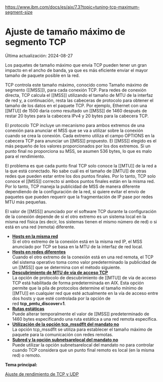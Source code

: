 https://www.ibm.com/docs/es/aix/7.3?topic=tuning-tcp-maximum-segment-size

# Ajuste de tamaño máximo de segmento TCP

Última actualización: 2024-08-27

Los paquetes de tamaño máximo que envía TCP pueden tener un gran impacto en el ancho de banda, ya que es más eficiente enviar el mayor tamaño de paquete posible en la red.

TCP controla este tamaño máximo, conocido como Tamaño máximo de segmento ([[MSS]]), para cada conexión TCP. Para redes de conexión directa, TCP calcula el [[MSS]] utilizando el tamaño de MTU de la interfaz de red y, a continuación, resta las cabeceras de protocolo para obtener el tamaño de los datos en el paquete TCP. Por ejemplo, Ethernet con una [[MTU]] de 1500 daría como resultado un [[MSS]] de 1460 después de restar 20 bytes para la cabecera IPv4 y 20 bytes para la cabecera TCP.

El protocolo TCP incluye un mecanismo para ambos extremos de una conexión para anunciar el MSS que se va a utilizar sobre la conexión cuando se crea la conexión. Cada extremo utiliza el campo OPTIONS en la cabecera TCP para anunciar un [[MSS]] propuesto. El [[MSS]] elegido es el más pequeño de los valores proporcionados por los dos extremos. Si un punto final no proporciona su MSS, se asumen 536 bytes, lo que es malo para el rendimiento.

El problema es que cada punto final TCP solo conoce la [[MTU]] de la red a la que está conectado. No sabe cuál es el tamaño de [[MTU]] de otras redes que pueden estar entre los dos puntos finales. Por lo tanto, TCP solo conoce el [[MSS]] correcto si ambos puntos finales están en la misma red. Por lo tanto, TCP maneja la publicidad de MSS de manera diferente dependiendo de la configuración de la red, si quiere evitar el envío de paquetes que pueden requerir que la fragmentación de IP pase por redes MTU más pequeñas.

El valor de [[MSS]] anunciado por el software TCP durante la configuración de la conexión depende de si el otro extremo es un sistema local en la misma red física (es decir, los sistemas tienen el mismo número de red) o si está en una red (remota) diferente.

- **[Hosts en la misma red](https://www.ibm.com/docs/es/ssw_aix_73/performance/hosts_same_network.html)**  
    Si el otro extremo de la conexión está en la misma red IP, el MSS anunciado por TCP se basa en la MTU de la interfaz de red local.
- **[Hosts en redes diferentes](https://www.ibm.com/docs/es/ssw_aix_73/performance/hosts_diff_networks.html)**  
    Cuando el otro extremo de la conexión está en una red remota, el TCP del sistema operativo toma como valor predeterminado la publicidad de un [[MSS]] que se determina con el método siguiente.
- **[Descubrimiento de MTU de vía de acceso TCP](https://www.ibm.com/docs/es/ssw_aix_73/performance/tcp_path_mtu_disc.html)**  
    La opción de protocolo de descubrimiento de [[MTU]] de vía de acceso TCP está habilitada de forma predeterminada en AIX. Esta opción permite que la pila de protocolos determine el tamaño mínimo de [[MTU]] en cualquier red que esté actualmente en la vía de acceso entre dos hosts y que esté controlada por la opción de red **tcp_pmtu_discover=1**.
- **[Rutas estáticas](https://www.ibm.com/docs/es/ssw_aix_73/performance/static_routes.html)**  
    Puede alterar temporalmente el valor de [[MSS]] predeterminado de 1460 bytes especificando una ruta estática a una red remota específica.
- **[Utilización de la opción tcp_mssdflt del mandato no](https://www.ibm.com/docs/es/ssw_aix_73/performance/use_tcp_mssdflt_no.html)**  
    La opción tcp_mssdflt se utiliza para establecer el tamaño máximo de paquete para la comunicación con redes remotas.
- **[Subred y la opción subnetsarelocal del mandato no](https://www.ibm.com/docs/es/ssw_aix_73/performance/subnet_subnetsarelocal_no.html)**  
    Puede utilizar la opción subnetsarelocal del mandato no para controlar cuando TCP considera que un punto final remoto es local (en la misma red) o remoto.

**Tema principal:**

[Ajuste de rendimiento de TCP y UDP](https://www.ibm.com/docs/es/ssw_aix_73/performance/tcp_udp_perf_tuning.html "Los valores óptimos de los parámetros de comunicaciones ajustables varían con el tipo de LAN, así como con las características comunicaciones-E/S del sistema predominante y los programas de aplicación. En esta sección se describen los principios globales del ajuste de comunicaciones para AIX.")